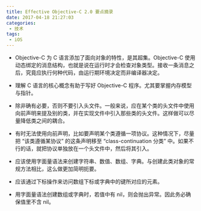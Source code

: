 ```yaml
---
title: Effective Objective-C 2.0 要点摘录
date: 2017-04-18 21:27:03
categories:
 - 技术
tags:
 - iOS
---
```


* Objective-C 为 C 语言添加了面向对象的特性，是其超集。Objective-C 使用动态绑定的消息结构，也就是说在运行时才会检查对象类型。接收一条消息之后，究竟应执行何种代码，由运行期环境决定而非编译器决定。
* 理解 C 语言的核心概念有助于写好 Objective-C 程序。尤其要掌握内存模型与指针。

* 除非确有必要，否则不要引入头文件。一般来说，应在某个类的头文件中使用向前声明来提及别的类，并在实现文件中引入那些类的头文件。这样做可以尽量降低类之间的耦合。
* 有时无法使用向前声明，比如要声明某个类遵循一项协议。这种情况下，尽量把 “该类遵循某协议” 的这条声明移至 “class-continuation 分类” 中。如果不行的话，就把协议单独放在一个头文件中，然后将其引入。

* 应该使用字面量语法来创建字符串、数值、数组、字典。与创建此类对象的常规方法相比，这么做更加简明扼要。
* 应该通过下标操作来访问数组下标或字典中的键所对应的元素。
* 用字面量语法创建数组或字典时，若值中有 nil，则会抛出异常。因此务必确保值里不含 nil。